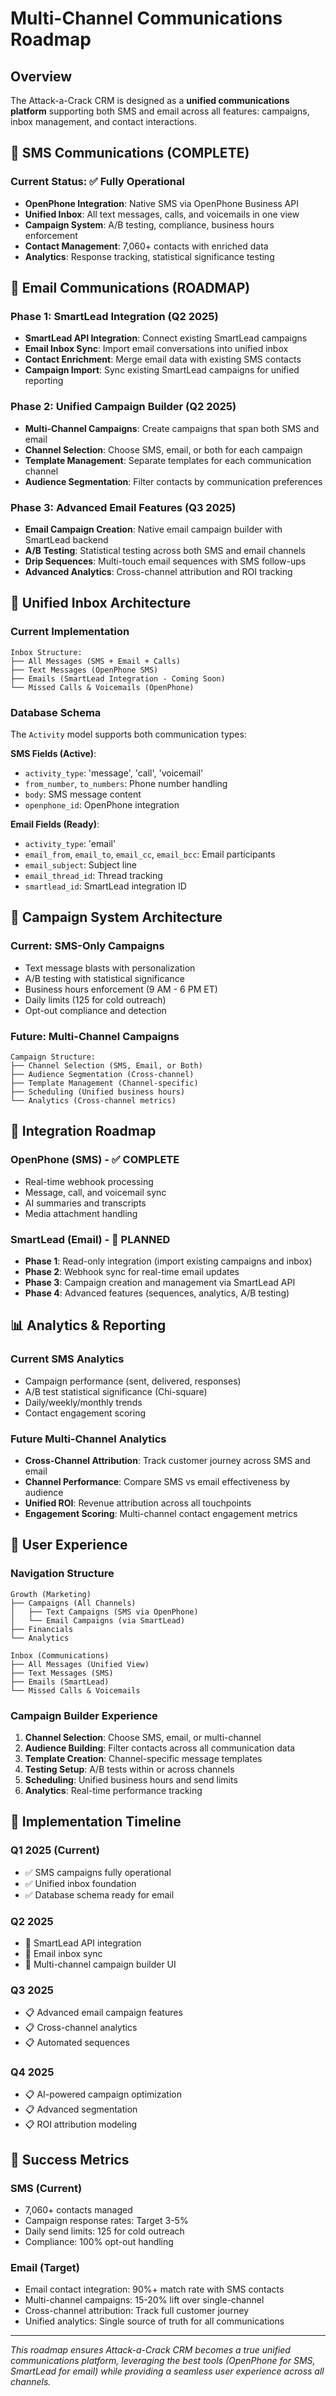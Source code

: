 # Multi-Channel Communications Roadmap

## Overview
The Attack-a-Crack CRM is designed as a **unified communications platform** supporting both SMS and email across all features: campaigns, inbox management, and contact interactions.

## 📱 SMS Communications (COMPLETE)

### Current Status: ✅ Fully Operational
- **OpenPhone Integration**: Native SMS via OpenPhone Business API
- **Unified Inbox**: All text messages, calls, and voicemails in one view
- **Campaign System**: A/B testing, compliance, business hours enforcement
- **Contact Management**: 7,060+ contacts with enriched data
- **Analytics**: Response tracking, statistical significance testing

## 📧 Email Communications (ROADMAP)

### Phase 1: SmartLead Integration (Q2 2025)
- **SmartLead API Integration**: Connect existing SmartLead campaigns
- **Email Inbox Sync**: Import email conversations into unified inbox
- **Contact Enrichment**: Merge email data with existing SMS contacts
- **Campaign Import**: Sync existing SmartLead campaigns for unified reporting

### Phase 2: Unified Campaign Builder (Q2 2025)
- **Multi-Channel Campaigns**: Create campaigns that span both SMS and email
- **Channel Selection**: Choose SMS, email, or both for each campaign
- **Template Management**: Separate templates for each communication channel
- **Audience Segmentation**: Filter contacts by communication preferences

### Phase 3: Advanced Email Features (Q3 2025)
- **Email Campaign Creation**: Native email campaign builder with SmartLead backend
- **A/B Testing**: Statistical testing across both SMS and email channels
- **Drip Sequences**: Multi-touch email sequences with SMS follow-ups
- **Advanced Analytics**: Cross-channel attribution and ROI tracking

## 💬 Unified Inbox Architecture

### Current Implementation
```
Inbox Structure:
├── All Messages (SMS + Email + Calls)
├── Text Messages (OpenPhone SMS)
├── Emails (SmartLead Integration - Coming Soon)
└── Missed Calls & Voicemails (OpenPhone)
```

### Database Schema
The `Activity` model supports both communication types:

**SMS Fields (Active)**:
- `activity_type`: 'message', 'call', 'voicemail'
- `from_number`, `to_numbers`: Phone number handling
- `body`: SMS message content
- `openphone_id`: OpenPhone integration

**Email Fields (Ready)**:
- `activity_type`: 'email'
- `email_from`, `email_to`, `email_cc`, `email_bcc`: Email participants
- `email_subject`: Subject line
- `email_thread_id`: Thread tracking
- `smartlead_id`: SmartLead integration ID

## 📢 Campaign System Architecture

### Current: SMS-Only Campaigns
- Text message blasts with personalization
- A/B testing with statistical significance
- Business hours enforcement (9 AM - 6 PM ET)
- Daily limits (125 for cold outreach)
- Opt-out compliance and detection

### Future: Multi-Channel Campaigns
```
Campaign Structure:
├── Channel Selection (SMS, Email, or Both)
├── Audience Segmentation (Cross-channel)
├── Template Management (Channel-specific)
├── Scheduling (Unified business hours)
└── Analytics (Cross-channel metrics)
```

## 🔗 Integration Roadmap

### OpenPhone (SMS) - ✅ COMPLETE
- Real-time webhook processing
- Message, call, and voicemail sync
- AI summaries and transcripts
- Media attachment handling

### SmartLead (Email) - 🔄 PLANNED
- **Phase 1**: Read-only integration (import existing campaigns and inbox)
- **Phase 2**: Webhook sync for real-time email updates
- **Phase 3**: Campaign creation and management via SmartLead API
- **Phase 4**: Advanced features (sequences, analytics, A/B testing)

## 📊 Analytics & Reporting

### Current SMS Analytics
- Campaign performance (sent, delivered, responses)
- A/B test statistical significance (Chi-square)
- Daily/weekly/monthly trends
- Contact engagement scoring

### Future Multi-Channel Analytics
- **Cross-Channel Attribution**: Track customer journey across SMS and email
- **Channel Performance**: Compare SMS vs email effectiveness by audience
- **Unified ROI**: Revenue attribution across all touchpoints
- **Engagement Scoring**: Multi-channel contact engagement metrics

## 🎯 User Experience

### Navigation Structure
```
Growth (Marketing)
├── Campaigns (All Channels)
│   ├── Text Campaigns (SMS via OpenPhone)
│   └── Email Campaigns (via SmartLead)
├── Financials
└── Analytics

Inbox (Communications)
├── All Messages (Unified View)
├── Text Messages (SMS)
├── Emails (SmartLead)
└── Missed Calls & Voicemails
```

### Campaign Builder Experience
1. **Channel Selection**: Choose SMS, email, or multi-channel
2. **Audience Building**: Filter contacts across all communication data
3. **Template Creation**: Channel-specific message templates
4. **Testing Setup**: A/B tests within or across channels
5. **Scheduling**: Unified business hours and send limits
6. **Analytics**: Real-time performance tracking

## 🚀 Implementation Timeline

### Q1 2025 (Current)
- ✅ SMS campaigns fully operational
- ✅ Unified inbox foundation
- ✅ Database schema ready for email

### Q2 2025
- 🔄 SmartLead API integration
- 🔄 Email inbox sync
- 🔄 Multi-channel campaign builder UI

### Q3 2025
- 📋 Advanced email campaign features
- 📋 Cross-channel analytics
- 📋 Automated sequences

### Q4 2025
- 📋 AI-powered campaign optimization
- 📋 Advanced segmentation
- 📋 ROI attribution modeling

## 🎯 Success Metrics

### SMS (Current)
- 7,060+ contacts managed
- Campaign response rates: Target 3-5%
- Daily send limits: 125 for cold outreach
- Compliance: 100% opt-out handling

### Email (Target)
- Email contact integration: 90%+ match rate with SMS contacts
- Multi-channel campaigns: 15-20% lift over single-channel
- Cross-channel attribution: Track full customer journey
- Unified analytics: Single source of truth for all communications

---

*This roadmap ensures Attack-a-Crack CRM becomes a true unified communications platform, leveraging the best tools (OpenPhone for SMS, SmartLead for email) while providing a seamless user experience across all channels.*
